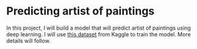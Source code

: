 # Predicting artist of paintings

In this project, I will build a model that will predict artist of paintings using deep learning. I will use [this dataset](https://www.kaggle.com/datasets/ikarus777/best-artworks-of-all-time) from Kaggle to train the model. More details will follow. 
